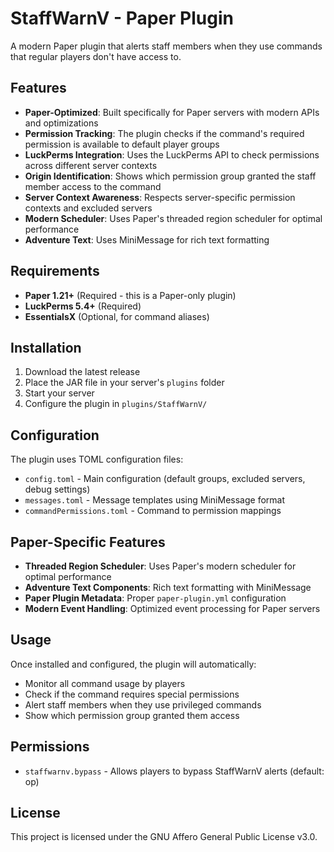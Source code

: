 # StaffWarnV - Paper Plugin

A modern Paper plugin that alerts staff members when they use commands that regular players don't have access to.

## Features

- **Paper-Optimized**: Built specifically for Paper servers with modern APIs and optimizations
- **Permission Tracking**: The plugin checks if the command's required permission is available to default player groups
- **LuckPerms Integration**: Uses the LuckPerms API to check permissions across different server contexts
- **Origin Identification**: Shows which permission group granted the staff member access to the command
- **Server Context Awareness**: Respects server-specific permission contexts and excluded servers
- **Modern Scheduler**: Uses Paper's threaded region scheduler for optimal performance
- **Adventure Text**: Uses MiniMessage for rich text formatting

## Requirements

- **Paper 1.21+** (Required - this is a Paper-only plugin)
- **LuckPerms 5.4+** (Required)
- **EssentialsX** (Optional, for command aliases)

## Installation

1. Download the latest release
2. Place the JAR file in your server's `plugins` folder
3. Start your server
4. Configure the plugin in `plugins/StaffWarnV/`

## Configuration

The plugin uses TOML configuration files:

- `config.toml` - Main configuration (default groups, excluded servers, debug settings)
- `messages.toml` - Message templates using MiniMessage format
- `commandPermissions.toml` - Command to permission mappings

## Paper-Specific Features

- **Threaded Region Scheduler**: Uses Paper's modern scheduler for optimal performance
- **Adventure Text Components**: Rich text formatting with MiniMessage
- **Paper Plugin Metadata**: Proper `paper-plugin.yml` configuration
- **Modern Event Handling**: Optimized event processing for Paper servers

## Usage

Once installed and configured, the plugin will automatically:

- Monitor all command usage by players
- Check if the command requires special permissions
- Alert staff members when they use privileged commands
- Show which permission group granted them access

## Permissions

- `staffwarnv.bypass` - Allows players to bypass StaffWarnV alerts (default: op)

## License

This project is licensed under the GNU Affero General Public License v3.0.
